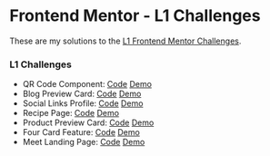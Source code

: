 # Frontend Mentor - L1 Challenges

These are my solutions to the [L1 Frontend Mentor Challenges](https://www.frontendmentor.io/challenges).

### L1 Challenges

- QR Code Component: [Code](https://github.com/nsgiles/frontend-mentor-l1/tree/main/qr-code-component) [Demo](https://nsgiles.github.io/frontend-mentor-l1/qr-code-component)
- Blog Preview Card: [Code](https://github.com/nsgiles/frontend-mentor-l1/tree/main/blog-preview-card) [Demo](https://nsgiles.github.io/frontend-mentor-l1/blog-preview-card/)
- Social Links Profile: [Code](https://github.com/nsgiles/frontend-mentor-l1/tree/main/social-links-profile) [Demo](https://nsgiles.github.io/frontend-mentor-l1/social-links-profile/)
- Recipe Page: [Code](https://github.com/nsgiles/frontend-mentor-l1/tree/main/recipe-page) [Demo](https://nsgiles.github.io/frontend-mentor-l1/recipe-page/)
- Product Preview Card: [Code](https://github.com/nsgiles/frontend-mentor-l1/tree/main/product-preview-card) [Demo](https://nsgiles.github.io/frontend-mentor-l1/product-preview-card/)
- Four Card Feature: [Code](https://github.com/nsgiles/frontend-mentor-l1/tree/main/four-card-feature) [Demo](https://nsgiles.github.io/frontend-mentor-l1/four-card-feature/)
- Meet Landing Page: [Code](https://github.com/nsgiles/frontend-mentor-l1/tree/main/meet-landing-page) [Demo](https://nsgiles.github.io/frontend-mentor-l1/meet-landing-page/)
